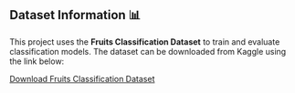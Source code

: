 ## Dataset Information 📊

This project uses the **Fruits Classification Dataset** to train and evaluate classification models. The dataset can be downloaded from Kaggle using the link below:

[Download Fruits Classification Dataset](https://www.kaggle.com/datasets/utkarshsaxenadn/fruits-classification)
